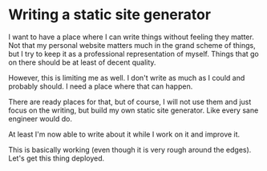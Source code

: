 # Writing a static site generator

I want to have a place where I can write things without feeling they matter. Not that
my personal website matters much in the grand scheme of things, but I try to keep it
as a professional representation of myself. Things that go on there should be at least
of decent quality.

However, this is limiting me as well. I don't write as much as I could and probably should.
I need a place where that can happen.

There are ready places for that, but of course, I will not use them and just focus on the writing,
but build my own static site generator. Like every sane engineer would do.

At least I'm now able to write about it while I work on it and improve it.

This is basically working (even though it is very rough around the edges). Let's get this thing deployed.
